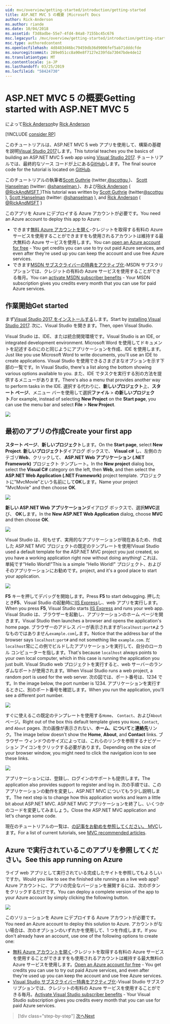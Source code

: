 ```yaml
---
uid: mvc/overview/getting-started/introduction/getting-started
title: ASP.NET MVC 5 の概要 |Microsoft Docs
author: Rick-Anderson
ms.author: riande
ms.date: 10/04/2018
ms.assetid: f3d8adbe-55e7-4fd4-84a8-7155bc45c676
msc.legacyurl: /mvc/overview/getting-started/introduction/getting-started
msc.type: authoredcontent
ms.openlocfilehash: 4d8483d46bc79459db36d9006fef5ab71dddcfde
ms.sourcegitcommit: 289e051cc8a90e8f7127e239fda73047bde4de12
ms.translationtype: MT
ms.contentlocale: ja-JP
ms.lasthandoff: 03/25/2019
ms.locfileid: "58424730"
---
```

<a name="getting-started-with-aspnet-mvc-5"></a><span data-ttu-id="49731-102">ASP.NET MVC 5 の概要</span><span class="sxs-lookup"><span data-stu-id="49731-102">Getting started with ASP.NET MVC 5</span></span>
====================
<span data-ttu-id="49731-103">によって[Rick Anderson]((https://twitter.com/RickAndMSFT))</span><span class="sxs-lookup"><span data-stu-id="49731-103">by [Rick Anderson]((https://twitter.com/RickAndMSFT))</span></span>

[!INCLUDE [consider RP](../../../../includes/razor.md)]

<span data-ttu-id="49731-104">このチュートリアルは、ASP.NET MVC 5 web アプリを使用して、構築の基礎を説明[Visual Studio 2017](https://visualstudio.microsoft.com/downloads/?utm_medium=microsoft&utm_source=docs.microsoft.com&utm_campaign=button+cta&utm_content=download+vs2017)します。</span><span class="sxs-lookup"><span data-stu-id="49731-104">This tutorial teaches you the basics of building an ASP.NET MVC 5 web app using [Visual Studio 2017](https://visualstudio.microsoft.com/downloads/?utm_medium=microsoft&utm_source=docs.microsoft.com&utm_campaign=button+cta&utm_content=download+vs2017).</span></span> <span data-ttu-id="49731-105">チュートリアルでは、最終的なソース コードが上にある[GitHub](https://github.com/aspnet/AspNetDocs/tree/master/aspnet/mvc/overview/getting-started/introduction/sample/MvcMovie/MvcMovie)します。</span><span class="sxs-lookup"><span data-stu-id="49731-105">The final source code for the tutorial is located on [GitHub](https://github.com/aspnet/AspNetDocs/tree/master/aspnet/mvc/overview/getting-started/introduction/sample/MvcMovie/MvcMovie).</span></span>

<span data-ttu-id="49731-106">このチュートリアルの執筆者[Scott Guthrie](https://weblogs.asp.net/scottgu/) (twitter[ @scottgu ](https://twitter.com/scottgu) )、 [Scott Hanselman](http://www.hanselman.com/blog/) (twitter: [ @shanselman ](https://twitter.com/shanselman) )、および[Rick Anderson](https://twitter.com/RickAndMSFT) ( [ @RickAndMSFT ](https://twitter.com/#!/RickAndMSFT) )</span><span class="sxs-lookup"><span data-stu-id="49731-106">This tutorial was written by [Scott Guthrie](https://weblogs.asp.net/scottgu/) (twitter[@scottgu](https://twitter.com/scottgu) ), [Scott Hanselman](http://www.hanselman.com/blog/) (twitter: [@shanselman](https://twitter.com/shanselman) ), and [Rick Anderson](https://twitter.com/RickAndMSFT) ( [@RickAndMSFT](https://twitter.com/#!/RickAndMSFT) )</span></span>

<span data-ttu-id="49731-107">このアプリを Azure にデプロイする Azure アカウントが必要です。</span><span class="sxs-lookup"><span data-stu-id="49731-107">You need an Azure account to deploy this app to Azure:</span></span>

- <span data-ttu-id="49731-108">できます[無料 Azure アカウントを開く](https://azure.microsoft.com/pricing/free-trial/?WT.mc_id=A443DD604)-クレジットを取得する有料の Azure サービスを使用することができますをも使用されるアカウントは維持する最大無料の Azure サービスを使用します。</span><span class="sxs-lookup"><span data-stu-id="49731-108">You can [open an Azure account for free](https://azure.microsoft.com/pricing/free-trial/?WT.mc_id=A443DD604) - You get credits you can use to try out paid Azure services, and even after they're used up you can keep the account and use free Azure services.</span></span>
- <span data-ttu-id="49731-109">できます[MSDN サブスクライバーの特典をアクティブ化](https://azure.microsoft.com/pricing/member-offers/msdn-benefits-details/?WT.mc_id=A443DD604)-MSDN サブスクリプションでは、クレジットの有料の Azure サービスを使用することができる毎月。</span><span class="sxs-lookup"><span data-stu-id="49731-109">You can [activate MSDN subscriber benefits](https://azure.microsoft.com/pricing/member-offers/msdn-benefits-details/?WT.mc_id=A443DD604) - Your MSDN subscription gives you credits every month that you can use for paid Azure services.</span></span>

## <a name="get-started"></a><span data-ttu-id="49731-110">作業開始</span><span class="sxs-lookup"><span data-stu-id="49731-110">Get started</span></span>

<span data-ttu-id="49731-111">まず[Visual Studio 2017 をインストールする](https://visualstudio.microsoft.com/downloads/?utm_medium=microsoft&utm_source=docs.microsoft.com&utm_campaign=button+cta&utm_content=download+vs2017)します。</span><span class="sxs-lookup"><span data-stu-id="49731-111">Start by [installing Visual Studio 2017](https://visualstudio.microsoft.com/downloads/?utm_medium=microsoft&utm_source=docs.microsoft.com&utm_campaign=button+cta&utm_content=download+vs2017).</span></span> <span data-ttu-id="49731-112">次に、Visual Studio を開きます。</span><span class="sxs-lookup"><span data-stu-id="49731-112">Then, open Visual Studio.</span></span>

<span data-ttu-id="49731-113">Visual Studio は、IDE、または統合開発環境です。</span><span class="sxs-lookup"><span data-stu-id="49731-113">Visual Studio is an IDE, or integrated development environment.</span></span> <span data-ttu-id="49731-114">Microsoft Word を使用してドキュメントを記述するのにのと同じようにアプリケーションを作成、IDE を使用します。</span><span class="sxs-lookup"><span data-stu-id="49731-114">Just like you use Microsoft Word to write documents, you'll use an IDE to create applications.</span></span> <span data-ttu-id="49731-115">Visual Studio を使用できるさまざまなオプションを示す下部の一覧です。</span><span class="sxs-lookup"><span data-stu-id="49731-115">In Visual Studio, there's a list along the bottom showing various options available to you.</span></span> <span data-ttu-id="49731-116">また、IDE でタスクを実行する別の方法を提供するメニューがあります。</span><span class="sxs-lookup"><span data-stu-id="49731-116">There's also a menu that provides another way to perform tasks in the IDE.</span></span> <span data-ttu-id="49731-117">選択する代わりに、**新しいプロジェクト**上、**スタート ページ**、メニュー バーを使用して選択**ファイル** > **の新しいプロジェクト**.</span><span class="sxs-lookup"><span data-stu-id="49731-117">For example, instead of selecting **New Project** on the **Start page**, you can use the menu bar and select **File** > **New Project**.</span></span>

![](getting-started/_static/image1.png)

## <a name="create-your-first-app"></a><span data-ttu-id="49731-118">最初のアプリの作成</span><span class="sxs-lookup"><span data-stu-id="49731-118">Create your first app</span></span>

<span data-ttu-id="49731-119">**スタート ページ**、**新しいプロジェクト**します。</span><span class="sxs-lookup"><span data-stu-id="49731-119">On the **Start page**, select **New Project**.</span></span> <span data-ttu-id="49731-120">**新しいプロジェクト**ダイアログ ボックスで、 **Visual c#** し、左側のカテゴリ**Web**、クリックして、 **ASP.NET Web アプリケーション (.NET Framework)** プロジェクト テンプレート。</span><span class="sxs-lookup"><span data-stu-id="49731-120">In the **New project** dialog box, select the **Visual C#** category on the left, then **Web**, and then select the **ASP.NET Web Application (.NET Framework)** project template.</span></span> <span data-ttu-id="49731-121">プロジェクトに"MvcMovie"という名前にして**OK**します。</span><span class="sxs-lookup"><span data-stu-id="49731-121">Name your project "MvcMovie" and then choose **OK**.</span></span>

![](getting-started/_static/image2.png)

<span data-ttu-id="49731-122">**新しい ASP.NET Web アプリケーション**ダイアログ ボックスで、選択**MVC**選び、 **OK**します。</span><span class="sxs-lookup"><span data-stu-id="49731-122">In the **New ASP.NET Web Application** dialog, choose **MVC** and then choose **OK**.</span></span>

![](getting-started/_static/image3.png)

<span data-ttu-id="49731-123">Visual Studio は、何もせず、実用的なアプリケーションが現在あるため、作成した ASP.NET MVC プロジェクトの既定のテンプレートを使用!</span><span class="sxs-lookup"><span data-stu-id="49731-123">Visual Studio used a default template for the ASP.NET MVC project you just created, so you have a working application right now without doing anything!</span></span> <span data-ttu-id="49731-124">これは、単純です"Hello World!"</span><span class="sxs-lookup"><span data-stu-id="49731-124">This is a simple "Hello World!"</span></span> <span data-ttu-id="49731-125">プロジェクト、およびそのアプリケーションにお勧めです。</span><span class="sxs-lookup"><span data-stu-id="49731-125">project, and it's a good place to start your application.</span></span>

![](getting-started/_static/image4.png)

<span data-ttu-id="49731-126">**F5** キーを押してデバッグを開始します。</span><span class="sxs-lookup"><span data-stu-id="49731-126">Press **F5** to start debugging.</span></span> <span data-ttu-id="49731-127">押したとき**F5**、Visual Studio の起動時に[IIS Express](/iis/extensions/introduction-to-iis-express/iis-express-overview)し、web アプリを実行します。</span><span class="sxs-lookup"><span data-stu-id="49731-127">When you press **F5**, Visual Studio starts [IIS Express](/iis/extensions/introduction-to-iis-express/iis-express-overview) and runs your web app.</span></span> <span data-ttu-id="49731-128">Visual Studio は、ブラウザーを起動し、アプリケーションのホーム ページを開きます。</span><span class="sxs-lookup"><span data-stu-id="49731-128">Visual Studio then launches a browser and opens the application's home page.</span></span> <span data-ttu-id="49731-129">ブラウザーのアドレス バーが表示されますが`localhost:port#`ようなものではありません`example.com`します。</span><span class="sxs-lookup"><span data-stu-id="49731-129">Notice that the address bar of the browser says `localhost:port#` and not something like `example.com`.</span></span> <span data-ttu-id="49731-130">だ`localhost`常にこの例でビルドしたアプリケーションを実行して、自分のローカル コンピューターを指します。</span><span class="sxs-lookup"><span data-stu-id="49731-130">That's because `localhost` always points to your own local computer, which in this case is running the application you just built.</span></span> <span data-ttu-id="49731-131">Visual Studio web プロジェクトを実行すると、web サーバーのランダムなポートが使用されます。</span><span class="sxs-lookup"><span data-stu-id="49731-131">When Visual Studio runs a web project, a random port is used for the web server.</span></span> <span data-ttu-id="49731-132">次の図では、ポート番号は、1234 です。</span><span class="sxs-lookup"><span data-stu-id="49731-132">In the image below, the port number is 1234.</span></span> <span data-ttu-id="49731-133">アプリケーションを実行するときに、別のポート番号を確認します。</span><span class="sxs-lookup"><span data-stu-id="49731-133">When you run the application, you'll see a different port number.</span></span>

![](getting-started/_static/image5.png)

<span data-ttu-id="49731-134">すぐに使えるこの既定のテンプレートを使用する`Home`、 `Contact`、および`About`ページ。</span><span class="sxs-lookup"><span data-stu-id="49731-134">Right out of the box this default template gives you `Home`, `Contact`, and `About` pages.</span></span> <span data-ttu-id="49731-135">次の画像が表示されない、**ホーム**、**について**と**連絡先**リンク。</span><span class="sxs-lookup"><span data-stu-id="49731-135">The image below doesn't show the **Home**, **About**, and **Contact** links.</span></span> <span data-ttu-id="49731-136">ブラウザー ウィンドウのサイズによっては、これらのリンクを参照するナビゲーション アイコンをクリックする必要があります。</span><span class="sxs-lookup"><span data-stu-id="49731-136">Depending on the size of your browser window, you might need to click the navigation icon to see these links.</span></span>

![](getting-started/_static/image6.png)

<span data-ttu-id="49731-137">アプリケーションには、登録し、ログインのサポートも提供します。</span><span class="sxs-lookup"><span data-stu-id="49731-137">The application also provides support to register and log in.</span></span> <span data-ttu-id="49731-138">次の手順では、このアプリケーションの動作を変更し、ASP.NET MVC についてもう少し説明します。</span><span class="sxs-lookup"><span data-stu-id="49731-138">The next step is to change how this application works and learn a little bit about ASP.NET MVC.</span></span> <span data-ttu-id="49731-139">ASP.NET MVC アプリケーションを終了し、いくつかのコードを変更してみましょう。</span><span class="sxs-lookup"><span data-stu-id="49731-139">Close the ASP.NET MVC application and let's change some code.</span></span>

<span data-ttu-id="49731-140">現在のチュートリアルの一覧は、[の記事をお勧めを参照してください。 MVC](../mvc-learning-sequence.md)します。</span><span class="sxs-lookup"><span data-stu-id="49731-140">For a list of current tutorials, see [MVC recommended articles](../mvc-learning-sequence.md).</span></span>

## <a name="see-this-app-running-on-azure"></a><span data-ttu-id="49731-141">Azure で実行されているこのアプリを参照してください。</span><span class="sxs-lookup"><span data-stu-id="49731-141">See this app running on Azure</span></span>

<span data-ttu-id="49731-142">ライブ web アプリとして実行されている完成したサイトを参照してもよろしいですか。</span><span class="sxs-lookup"><span data-stu-id="49731-142">Would you like to see the finished site running as a live web app?</span></span> <span data-ttu-id="49731-143">Azure アカウントに、アプリの完全なバージョンを展開するには、次のボタンをクリックするだけです。</span><span class="sxs-lookup"><span data-stu-id="49731-143">You can deploy a complete version of the app to your Azure account by simply clicking the following button.</span></span>

[![](https://azuredeploy.net/deploybutton.png)](https://azuredeploy.net/?repository=https://github.com/aspnet/AspNetDocs/tree/master/aspnet/mvc/overview/getting-started/introduction/sample/MvcMovie&amp;WT.mc_id=deploy_azure_aspnet)

<span data-ttu-id="49731-144">このソリューションを Azure にデプロイする Azure アカウントが必要です。</span><span class="sxs-lookup"><span data-stu-id="49731-144">You need an Azure account to deploy this solution to Azure.</span></span> <span data-ttu-id="49731-145">アカウントがない場合は、次のオプションのいずれかを使用して、1 つを作成します。</span><span class="sxs-lookup"><span data-stu-id="49731-145">If you don't already have an account, use one of the following options to create one:</span></span>

- <span data-ttu-id="49731-146">[無料 Azure アカウントを開く](https://azure.microsoft.com/pricing/free-trial/?WT.mc_id=A443DD604)-クレジットを取得する有料の Azure サービスを使用することができますをも使用されるアカウントは維持する最大無料の Azure サービスを使用します。</span><span class="sxs-lookup"><span data-stu-id="49731-146">[Open an Azure account for free](https://azure.microsoft.com/pricing/free-trial/?WT.mc_id=A443DD604) - You get credits you can use to try out paid Azure services, and even after they're used up you can keep the account and use free Azure services.</span></span>
- <span data-ttu-id="49731-147">[Visual Studio サブスクライバー特典をアクティブ化](https://azure.microsoft.com/pricing/member-offers/credit-for-visual-studio-subscribers)-Visual Studio サブスクリプションでは、クレジットの有料の Azure サービスを使用することができる毎月。</span><span class="sxs-lookup"><span data-stu-id="49731-147">[Activate Visual Studio subscriber benefits](https://azure.microsoft.com/pricing/member-offers/credit-for-visual-studio-subscribers) - Your Visual Studio subscription gives you credits every month that you can use for paid Azure services.</span></span>

> [!div class="step-by-step"]
> [<span data-ttu-id="49731-148">次へ</span><span class="sxs-lookup"><span data-stu-id="49731-148">Next</span></span>](adding-a-controller.md)
